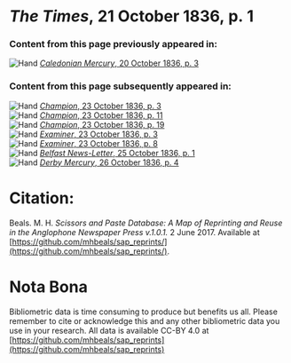 # *The Times*, 21 October 1836, p. 1  
  
### Content from this page previously appeared in:  
![Hand](http://scissorsandpaste.net/wp-content/uploads/2017/06/smallhandpointer.png) [*Caledonian Mercury*, 20 October 1836, p. 3](https://mhbeals.github.io/sap_html/Caledonian-Mercury/Caledonian-Mercury-20-October-1836-p-3)  
  
### Content from this page subsequently appeared in:  
![Hand](http://scissorsandpaste.net/wp-content/uploads/2017/06/smallhandpointer.png) [*Champion*, 23 October 1836, p. 3](https://mhbeals.github.io/sap_html/Champion/Champion-23-October-1836-p-3)  
![Hand](http://scissorsandpaste.net/wp-content/uploads/2017/06/smallhandpointer.png) [*Champion*, 23 October 1836, p. 11](https://mhbeals.github.io/sap_html/Champion/Champion-23-October-1836-p-11)  
![Hand](http://scissorsandpaste.net/wp-content/uploads/2017/06/smallhandpointer.png) [*Champion*, 23 October 1836, p. 19](https://mhbeals.github.io/sap_html/Champion/Champion-23-October-1836-p-19)  
![Hand](http://scissorsandpaste.net/wp-content/uploads/2017/06/smallhandpointer.png) [*Examiner*, 23 October 1836, p. 3](https://mhbeals.github.io/sap_html/Examiner/Examiner-23-October-1836-p-3)  
![Hand](http://scissorsandpaste.net/wp-content/uploads/2017/06/smallhandpointer.png) [*Examiner*, 23 October 1836, p. 8](https://mhbeals.github.io/sap_html/Examiner/Examiner-23-October-1836-p-8)  
![Hand](http://scissorsandpaste.net/wp-content/uploads/2017/06/smallhandpointer.png) [*Belfast News-Letter*, 25 October 1836, p. 1](https://mhbeals.github.io/sap_html/Belfast-News-Letter/Belfast-News-Letter-25-October-1836-p-1)  
![Hand](http://scissorsandpaste.net/wp-content/uploads/2017/06/smallhandpointer.png) [*Derby Mercury*, 26 October 1836, p. 4](https://mhbeals.github.io/sap_html/Derby-Mercury/Derby-Mercury-26-October-1836-p-4)  


# Citation: 

Beals. M. H. *Scissors and Paste Database: A Map of Reprinting and Reuse in the Anglophone Newspaper Press v.1.0.1.* 2 June 2017. Available at [https://github.com/mhbeals/sap_reprints/](https://github.com/mhbeals/sap_reprints/). 

# Nota Bona

Bibliometric data is time consuming to produce but benefits us all. Please remember to cite or acknowledge this and any other bibliometric data you use in your research. All data is available CC-BY 4.0 at [https://github.com/mhbeals/sap_reprints](https://github.com/mhbeals/sap_reprints)